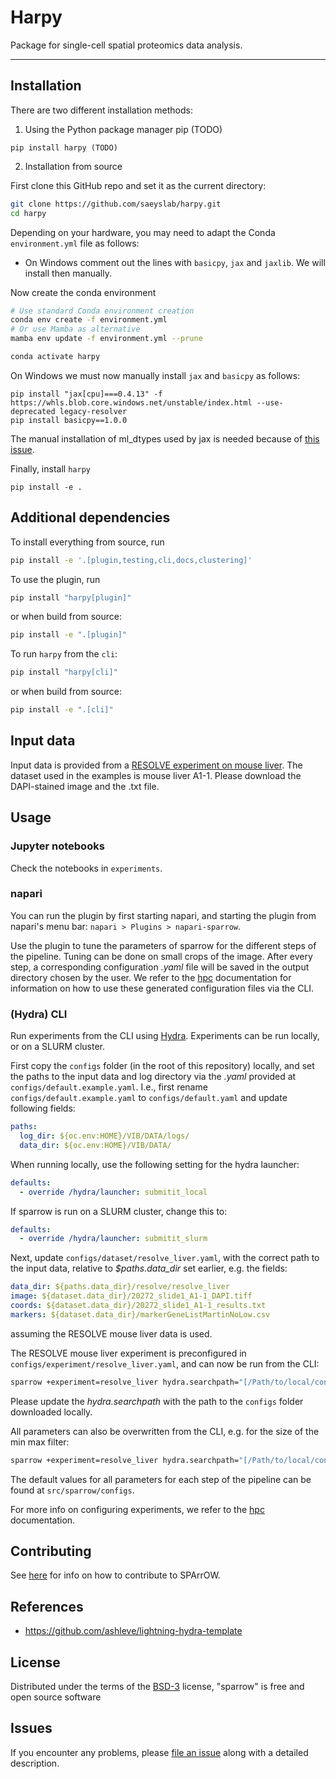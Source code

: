 # Harpy

<!-- These badges won't work while the GitHub repo is private:
[![License BSD-3](https://img.shields.io/pypi/l/napari-sparrow.svg?color=green)](https://github.com/saeyslab/napari-sparrow/raw/main/LICENSE)
[![PyPI](https://img.shields.io/pypi/v/napari-sparrow.svg?color=green)](https://pypi.org/project/napari-sparrow)
[![Python Version](https://img.shields.io/pypi/pyversions/napari-sparrow.svg?color=green)](https://python.org)
[![tests](https://github.com/saeyslab/napari-sparrow/workflows/tests/badge.svg)](https://github.com/saeyslab/napari-sparrow/actions)
[![codecov](https://codecov.io/gh/saeyslab/napari-sparrow/branch/main/graph/badge.svg)](https://codecov.io/gh/saeyslab/napari-sparrow)
[![napari hub](https://img.shields.io/endpoint?url=https://api.napari-hub.org/shields/napari-sparrow)](https://napari-hub.org/plugins/napari-sparrow)
-->

Package for single-cell spatial proteomics data analysis.

---

<!-- This [napari] plugin was generated with [Cookiecutter] using [napari]'s [cookiecutter-napari-plugin] template. -->

<!--
Don't miss the full getting started guide to set up your new package:
https://github.com/napari/cookiecutter-napari-plugin#getting-started

and review the napari docs for plugin developers:
https://napari.org/plugins/index.html
-->

## Installation

There are two different installation methods:

1. Using the Python package manager pip (TODO)

```
pip install harpy (TODO)
```

2. Installation from source

First clone this GitHub repo and set it as the current directory:

```bash
git clone https://github.com/saeyslab/harpy.git
cd harpy
```

Depending on your hardware, you may need to adapt the Conda `environment.yml` file as follows:

- On Windows comment out the lines with `basicpy`, `jax` and `jaxlib`. We will install then manually.

Now create the conda environment

```bash
# Use standard Conda environment creation
conda env create -f environment.yml
# Or use Mamba as alternative
mamba env update -f environment.yml --prune

conda activate harpy
```

On Windows we must now manually install `jax` and `basicpy` as follows:

```
pip install "jax[cpu]===0.4.13" -f https://whls.blob.core.windows.net/unstable/index.html --use-deprecated legacy-resolver
pip install basicpy==1.0.0
```

The manual installation of ml_dtypes used by jax is needed because of [this issue](https://developer.apple.com/forums/thread/737890).

Finally, install `harpy`

```
pip install -e .
```

## Additional dependencies

To install everything from source, run

```bash
pip install -e '.[plugin,testing,cli,docs,clustering]'
```

To use the plugin, run

```bash
pip install "harpy[plugin]"
```

or when build from source:

```bash
pip install -e ".[plugin]"
```

To run `harpy` from the `cli`:

```bash
pip install "harpy[cli]"
```

or when build from source:

```bash
pip install -e ".[cli]"
```

## Input data

Input data is provided from a [RESOLVE experiment on mouse liver](https://cloud.irc.ugent.be/public/index.php/s/HrXG9WKqjqHBEzS). The dataset used in the examples is mouse liver A1-1. Please download the DAPI-stained image and the .txt file.

## Usage

### Jupyter notebooks

Check the notebooks in `experiments`.

### napari

You can run the plugin by first starting napari, and starting the plugin from napari's menu bar: `napari > Plugins > napari-sparrow`.

Use the plugin to tune the parameters of sparrow for the different steps of the pipeline. Tuning can be done on small crops of the image. After every step, a corresponding configuration _.yaml_ file will be saved in the output directory chosen by the user. We refer to the [hpc](docs/hpc.md) documentation for information on how to use these generated configuration files via the CLI.

### (Hydra) CLI

Run experiments from the CLI using [Hydra](https://hydra.cc). Experiments can be run locally, or on a SLURM cluster.

First copy the `configs` folder (in the root of this repository) locally, and set the paths to the input data and log directory via the _.yaml_ provided at `configs/default.example.yaml`. I.e., first rename `configs/default.example.yaml` to `configs/default.yaml` and update following fields:

```yaml
paths:
  log_dir: ${oc.env:HOME}/VIB/DATA/logs/
  data_dir: ${oc.env:HOME}/VIB/DATA/
```

When running locally, use the following setting for the hydra launcher:

```yaml
defaults:
  - override /hydra/launcher: submitit_local
```

If sparrow is run on a SLURM cluster, change this to:

```yaml
defaults:
  - override /hydra/launcher: submitit_slurm
```

Next, update `configs/dataset/resolve_liver.yaml`, with the correct path to the input data, relative to _$paths.data_dir_ set earlier, e.g. the fields:

```yaml
data_dir: ${paths.data_dir}/resolve/resolve_liver
image: ${dataset.data_dir}/20272_slide1_A1-1_DAPI.tiff
coords: ${dataset.data_dir}/20272_slide1_A1-1_results.txt
markers: ${dataset.data_dir}/markerGeneListMartinNoLow.csv
```

assuming the RESOLVE mouse liver data is used.

The RESOLVE mouse liver experiment is preconfigured in `configs/experiment/resolve_liver.yaml`, and can now be run from the CLI:

```bash
sparrow +experiment=resolve_liver hydra.searchpath="[/Path/to/local/configs]" task_name=results_sparrow
```

Please update the _hydra.searchpath_ with the path to the `configs` folder downloaded locally.

All parameters can also be overwritten from the CLI, e.g. for the size of the min max filter:

```bash
sparrow +experiment=resolve_liver hydra.searchpath="[/Path/to/local/configs]" task_name=results_sparrow clean.size_min_max_filter=35
```

The default values for all parameters for each step of the pipeline can be found at `src/sparrow/configs`.

For more info on configuring experiments, we refer to the [hpc](docs/hpc.md) documentation.

## Contributing

See [here](docs/contributing.md) for info on how to contribute to SPArrOW.

## References

- https://github.com/ashleve/lightning-hydra-template

## License

Distributed under the terms of the [BSD-3] license,
"sparrow" is free and open source software

## Issues

If you encounter any problems, please [file an issue] along with a detailed description.

[napari]: https://github.com/napari/napari
[Cookiecutter]: https://github.com/audreyr/cookiecutter
[BSD-3]: http://opensource.org/licenses/BSD-3-Clause
[cookiecutter-napari-plugin]: https://github.com/napari/cookiecutter-napari-plugin
[file an issue]: https://github.com/saeyslab/napari-sparrow/issues
[napari]: https://github.com/napari/napari
[tox]: https://tox.readthedocs.io/en/latest/
[pip]: https://pypi.org/project/pip/
[PyPI]: https://pypi.org/
